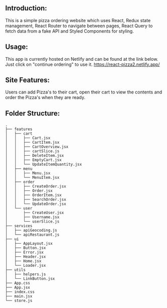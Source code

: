## Introduction:
This is a simple pizza ordering website which uses React, Redux state management, React Router to navigate between pages, React Query to fetch data from a fake API and Styled Components for styling.

## Usage:
This app is currently hosted on Netlify and can be found at the link below. Just click on "continue ordering" to use it.
https://react-pizza2.netlify.app/

## Site Features:
Users can add Pizza's to their cart, open their cart to view the contents and order the Pizza's when they are ready.

## Folder Structure:
```
.
├── features
│   ├── cart
│   │   ├── Cart.jsx
│   │   ├── CartItem.jsx
│   │   ├── CartOverview.jsx
│   │   ├── cartSlice.js
│   │   ├── DeleteItem.jsx
│   │   ├── EmptyCart.jsx
│   │   └── UpdateItemQuantity.jsx
│   ├── menu
│   │   ├── Menu.jsx
│   │   └── MenuItem.jsx
│   ├── order
│   │   ├── CreateOrder.jsx
│   │   ├── Order.jsx
│   │   ├── OrderItem.jsx
│   │   ├── SearchOrder.jsx
│   │   └── UpdateOrder.jsx
│   └── user
│       ├── CreateUser.jsx
│       ├── Username.jsx
│       └── userSlice.js
├── services
│   ├── apiGeocoding.js
│   └── apiRestaurant.js
├── ui
│   ├── AppLayout.jsx
│   ├── Button.jsx
│   ├── Error.jsx
│   ├── Header.jsx
│   ├── Home.jsx
│   └── Loader.jsx
├── utils
│   ├── helpers.js
│   └── LinkButton.jsx
├── App.css
├── App.jsx
├── index.css
├── main.jsx
└── store.js
```
